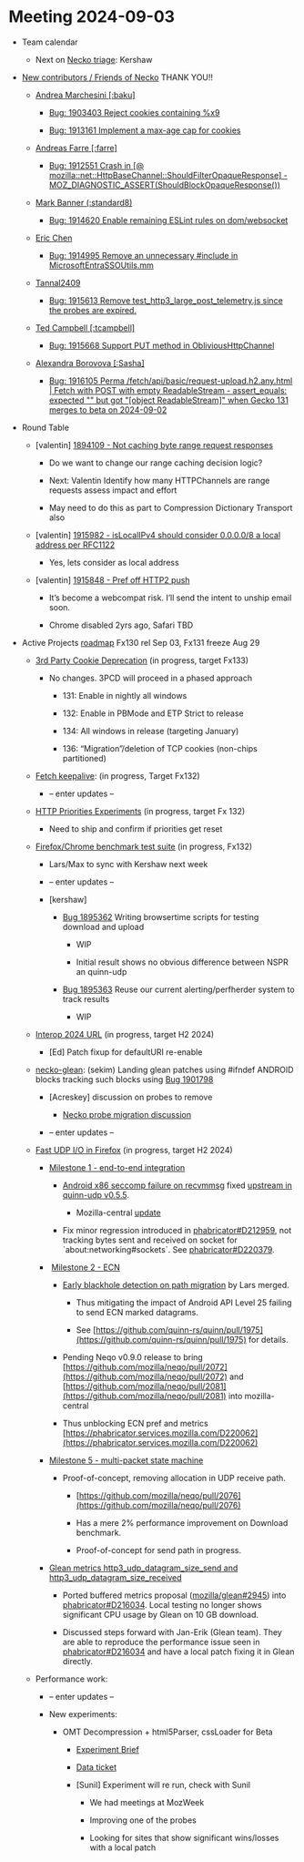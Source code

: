 # Meeting 2024-09-03

-   Team calendar
    

    -   Next on [Necko triage](https://github.com/mozilla-necko/triage-list): Kershaw
    

  

-   [New contributors / Friends of Necko](https://bugzilla.mozilla.org/buglist.cgi?v10=mail%40max-inden.de&v6=rjesup%40jesup.org&n7=1&n10=1&v7=nobody%40mozilla.org&n6=1&n5=1&v3=edgul%40mozilla.com&o1=equals&list_id=17186305&n3=1&v5=acreskey%40mozilla.com&resolution=---&resolution=FIXED&resolution=INVALID&resolution=WONTFIX&resolution=INACTIVE&resolution=DUPLICATE&resolution=WORKSFORME&resolution=INCOMPLETE&resolution=SUPPORT&resolution=EXPIRED&resolution=MOVED&o7=equals&f2=assigned_to&component=DOM%3A%20Networking&component=Networking&component=Networking%3A%20Cache&component=Networking%3A%20Cookies&component=Networking%3A%20DNS&component=Networking%3A%20File&component=Networking%3A%20HTTP&component=Networking%3A%20JAR&component=Networking%3A%20Proxy&component=Networking%3A%20WebSockets&o6=equals&o10=equals&n1=1&f9=assigned_to&f8=assigned_to&classification=Client%20Software&classification=Developer%20Infrastructure&classification=Components&classification=Server%20Software&classification=Other&o5=equals&f4=assigned_to&v1=valentin.gosu%40gmail.com&o3=equals&f7=assigned_to&f6=assigned_to&product=Core&o2=equals&query_format=advanced&chfield=cf_last_resolved&bug_status=RESOLVED&bug_status=VERIFIED&bug_status=CLOSED&f10=assigned_to&o8=equals&o9=equals&o4=equals&f5=assigned_to&priority=P1&priority=P2&priority=P3&priority=P4&priority=P5&priority=--&f3=assigned_to&bug_type=defect&bug_type=enhancement&bug_type=task&v2=kershaw%40mozilla.com&chfieldfrom=2024-08-20&n2=1&n4=1&n8=1&n9=1&f1=assigned_to&v4=smayya%40mozilla.com&v9=sekim%40mozilla.com&v8=wptsync%40mozilla.bugs) THANK YOU!!
    

    -   [Andrea Marchesini \[:baku\]](https://bugzilla.mozilla.org/user_profile?user_id=446257)
    

        -   [Bug: 1903403 Reject cookies containing %x9](https://bugzilla.mozilla.org/show_bug.cgi?id=1903403) 
    
        -   [Bug: 1913161 Implement a max-age cap for cookies](https://bugzilla.mozilla.org/show_bug.cgi?id=1913161) 
    

    -   [Andreas Farre \[:farre\]](https://bugzilla.mozilla.org/user_profile?user_id=566192)
    

        -   [Bug: 1912551 Crash in \[@ mozilla::net::HttpBaseChannel::ShouldFilterOpaqueResponse\] - MOZ\_DIAGNOSTIC\_ASSERT(ShouldBlockOpaqueResponse())](https://bugzilla.mozilla.org/show_bug.cgi?id=1912551) 
    

    -   [Mark Banner (:standard8)](https://bugzilla.mozilla.org/user_profile?user_id=112088)
    

        -   [Bug: 1914620 Enable remaining ESLint rules on dom/websocket](https://bugzilla.mozilla.org/show_bug.cgi?id=1914620)  
    

    -   [Eric Chen](https://bugzilla.mozilla.org/user_profile?user_id=753852)
    

        -   [Bug: 1914995 Remove an unnecessary #include in MicrosoftEntraSSOUtils.mm](https://bugzilla.mozilla.org/show_bug.cgi?id=1914995) 
    

    -   [Tannal2409](https://bugzilla.mozilla.org/user_profile?user_id=740908)
    

        -   [Bug: 1915613 Remove test\_http3\_large\_post\_telemetry.js since the probes are expired.](https://bugzilla.mozilla.org/show_bug.cgi?id=1915613) 
    

    -   [Ted Campbell \[:tcampbell\]](https://bugzilla.mozilla.org/user_profile?user_id=586681)
    

        -   [Bug: 1915668 Support PUT method in ObliviousHttpChannel](https://bugzilla.mozilla.org/show_bug.cgi?id=1915668) 
    

    -   [Alexandra Borovova \[:Sasha\]](https://bugzilla.mozilla.org/user_profile?user_id=704132)
    

        -   [Bug: 1916105 Perma /fetch/api/basic/request-upload.h2.any.html | Fetch with POST with empty ReadableStream - assert\_equals: expected "" but got "\[object ReadableStream\]" when Gecko 131 merges to beta on 2024-09-02](https://bugzilla.mozilla.org/show_bug.cgi?id=1916105) 
    

  
  

-   Round Table
    

    -   \[valentin\] [1894109 - Not caching byte range request responses](https://bugzilla.mozilla.org/show_bug.cgi?id=1894109) 
    

        -   Do we want to change our range caching decision logic?
    
        -   Next: Valentin Identify how many HTTPChannels are range requests assess impact and effort
    
        -   May need to do this as part to Compression Dictionary Transport also 
    

    -   \[valentin\] [1915982 - isLocalIPv4 should consider 0.0.0.0/8 a local address per RFC1122](https://bugzilla.mozilla.org/show_bug.cgi?id=1915982) 
    

        -   Yes, lets consider as local address
    

    -   \[valentin\] [1915848 - Pref off HTTP2 push](https://bugzilla.mozilla.org/show_bug.cgi?id=1915848) 
    

        -   It’s become a webcompat risk. I’ll send the intent to unship email soon.
    
        -   Chrome disabled 2yrs ago, Safari TBD
    

  

-   Active Projects [roadmap](https://mozilla-hub.atlassian.net/jira/plans/71/scenarios/71?vid=300#plan/backlog) Fx130 rel Sep 03, Fx131 freeze Aug 29
    

    -   [3rd Party Cookie Deprecation](https://mozilla-hub.atlassian.net/browse/FFXP-2237) (in progress, target Fx133)
    

        -   No changes. 3PCD will proceed in a phased approach
    

            -   131: Enable in nightly all windows
    
            -   132: Enable in PBMode and ETP Strict to release
    
            -   134: All windows in release (targeting January)
    
            -   136: “Migration”/deletion of TCP cookies (non-chips partitioned)
    

    -   [Fetch keepalive](https://mozilla-hub.atlassian.net/browse/FFXP-2596): (in progress, Target Fx132) 
    

        -   – enter updates – 
    

    -   [HTTP Priorities Experiments](https://mozilla-hub.atlassian.net/browse/FFXP-2070) (in progress, target Fx 132)
    

        -   Need to ship and confirm if priorities get reset
    

    -   [Firefox/Chrome benchmark test suite](https://mozilla-hub.atlassian.net/browse/FFXP-2784) (in progress, Fx132)
    

        -   Lars/Max to sync with Kershaw next week 
    
        -   – enter updates – 
    
        -   \[kershaw\]
    

            -   [Bug 1895362](https://bugzilla.mozilla.org/show_bug.cgi?id=1895362) Writing browsertime scripts for testing download and upload
    

                -   WIP
    
                -   Initial result shows no obvious difference between NSPR an quinn-udp
    

            -   [Bug 1895363](https://bugzilla.mozilla.org/show_bug.cgi?id=1895363) Reuse our current alerting/perfherder system to track results
    

                -   WIP
    

    -   [Interop 2024 URL](https://mozilla-hub.atlassian.net/browse/FFXP-2202) (in progress, target H2 2024)
    

        -   \[Ed\] Patch fixup for defaultURI re-enable   
    

    -   [necko-glean](https://bugzilla.mozilla.org/show_bug.cgi?id=1854569): (sekim) Landing glean patches using #ifndef ANDROID blocks tracking such blocks using [Bug 1901798](https://bugzilla.mozilla.org/show_bug.cgi?id=1901798)  
    

        -   \[Acreskey\] discussion on probes to remove
    

            -   [Necko probe migration discussion](https://docs.google.com/document/d/1prVkmcJuAgnQs16a9O-Cxiqi39zp37nOy7mSLKUZJM4/edit)
    

        -   – enter updates –
    

    -   [Fast UDP I/O in Firefox](https://mozilla-hub.atlassian.net/browse/FFXP-2862) (in progress, target H2 2024)
    

        -   [Milestone 1 - end-to-end integration](https://bugzilla.mozilla.org/show_bug.cgi?id=1901295)
    

            -   [Android x86 seccomp failure on recvmmsg](https://bugzilla.mozilla.org/show_bug.cgi?id=1910594) fixed [upstream in quinn-udp v0.5.5](https://github.com/quinn-rs/quinn/pull/1966).
    

                -   Mozilla-central [update](https://bugzilla.mozilla.org/show_bug.cgi?id=1916412)
    

            -   Fix minor regression introduced in [phabricator#D212959](https://phabricator.services.mozilla.com/D212959), not tracking bytes sent and received on socket for \`about:networking#sockets\`. See [phabricator#D220379](https://phabricator.services.mozilla.com/D220379).
    

        -    [Milestone 2 - ECN](https://bugzilla.mozilla.org/show_bug.cgi?id=1902065)
    

            -   [Early blackhole detection on path migration](https://github.com/mozilla/neqo/pull/2081) by Lars merged.
    

                -   Thus mitigating the impact of Android API Level 25 failing to send ECN marked datagrams.
    
                -   See [https://github.com/quinn-rs/quinn/pull/1975](https://github.com/quinn-rs/quinn/pull/1975) for details.
    

            -   Pending Neqo v0.9.0 release to bring [https://github.com/mozilla/neqo/pull/2072](https://github.com/mozilla/neqo/pull/2072) and [https://github.com/mozilla/neqo/pull/2081](https://github.com/mozilla/neqo/pull/2081) into mozilla-central 
    
            -   Thus unblocking ECN pref and metrics [https://phabricator.services.mozilla.com/D220062](https://phabricator.services.mozilla.com/D220062)
    

        -   [Milestone 5 - multi-packet state machine](https://bugzilla.mozilla.org/show_bug.cgi?id=1902070)
    

            -   Proof-of-concept, removing allocation in UDP receive path.
    

                -   [https://github.com/mozilla/neqo/pull/2076](https://github.com/mozilla/neqo/pull/2076)
    
                -   Has a mere 2% performance improvement on Download benchmark.
    
                -   Proof-of-concept for send path in progress.
    

        -   [Glean metrics http3\_udp\_datagram\_size\_send and http3\_udp\_datagram\_size\_received](https://bugzilla.mozilla.org/show_bug.cgi?id=1906853)
    

            -   Ported buffered metrics proposal ([mozilla/glean#2945](https://github.com/mozilla/glean/pull/2945)) into [phabricator#D216034](https://phabricator.services.mozilla.com/D216034). Local testing no longer shows significant CPU usage by Glean on 10 GB download.
    
            -   Discussed steps forward with Jan-Erik (Glean team). They are able to reproduce the performance issue seen in [phabricator#D216034](https://phabricator.services.mozilla.com/D216034) and have a local patch fixing it in Glean directly.
    

    -   Performance work: 
    

        -   – enter updates –
    
        -   New experiments:
    

            -   OMT Decompression + html5Parser, cssLoader for Beta
    

                -   [Experiment Brief](https://docs.google.com/document/d/1ARo-8IiBitR3dNpiB53AYTkouSleGfX-ANVOGgjAbmQ/edit)
    
                -   [Data ticket](https://mozilla-hub.atlassian.net/browse/DO-1698)
    
                -   \[Sunil\] Experiment will re run, check with Sunil
    

                    -   We had meetings at MozWeek
    
                    -   Improving one of the probes
    
                    -   Looking for sites that show significant wins/losses with a local patch